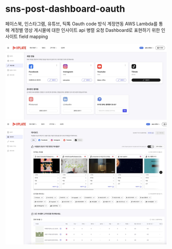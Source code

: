 # sns-post-dashboard-oauth
페이스북, 인스타그램, 유튜브, 틱톡 Oauth code 방식 계정연동
AWS Lambda를 통해 계정별 영상 게시물에 대한 인사이트 api 병렬 요청
Dashboard로 표현하기 위한 인사이트 field mapping

![account](./account.jpeg)
![dashboard](./dashboard.jpeg)